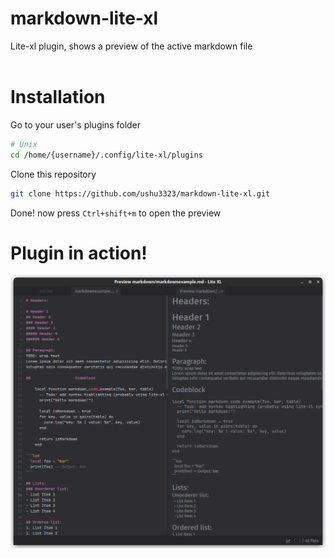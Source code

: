 # markdown-lite-xl
Lite-xl plugin, shows a preview of the active markdown file
<br><br>

# Installation

Go to your user's plugins folder
```bash
# Unix
cd /home/{username}/.config/lite-xl/plugins
```

Clone this repository
```bash
git clone https://github.com/ushu3323/markdown-lite-xl.git
```

Done! now press `Ctrl+shift+m` to open the preview

# Plugin in action!
![screenshot of the plugin](/assets/screenshot.png)